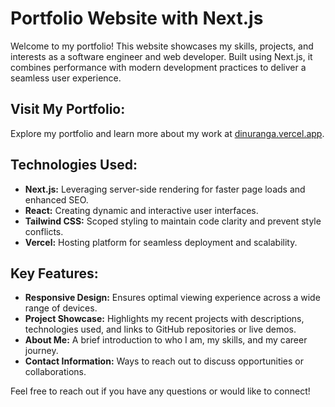# Portfolio Website with Next.js

Welcome to my portfolio! This website showcases my skills, projects, and interests as a software engineer and web developer. Built using Next.js, it combines performance with modern development practices to deliver a seamless user experience.

## Visit My Portfolio:
Explore my portfolio and learn more about my work at [dinuranga.vercel.app](https://dinuranga.vercel.app).

## Technologies Used:
- **Next.js:** Leveraging server-side rendering for faster page loads and enhanced SEO.
- **React:** Creating dynamic and interactive user interfaces.
- **Tailwind CSS:** Scoped styling to maintain code clarity and prevent style conflicts.
- **Vercel:** Hosting platform for seamless deployment and scalability.

## Key Features:
- **Responsive Design:** Ensures optimal viewing experience across a wide range of devices.
- **Project Showcase:** Highlights my recent projects with descriptions, technologies used, and links to GitHub repositories or live demos.
- **About Me:** A brief introduction to who I am, my skills, and my career journey.
- **Contact Information:** Ways to reach out to discuss opportunities or collaborations.


Feel free to reach out if you have any questions or would like to connect!